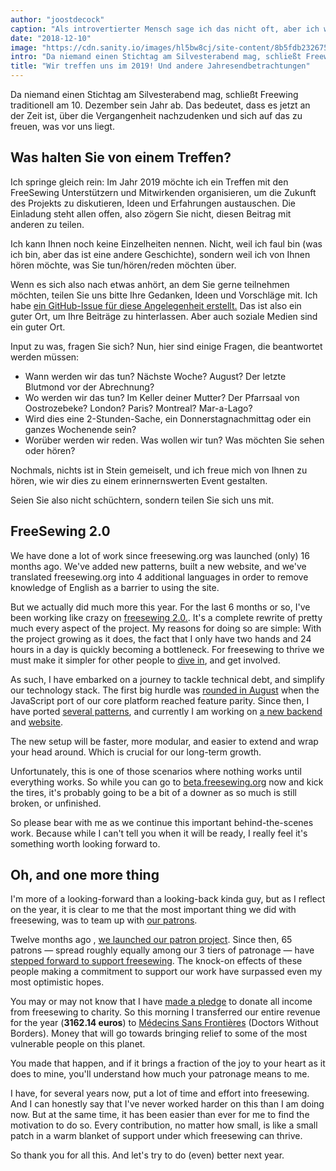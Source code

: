 ```yaml
---
author: "joostdecock"
caption: "Als introvertierter Mensch sage ich das nicht oft, aber ich würde Sie eigentlich gerne kennenlernen."
date: "2018-12-10"
image: "https://cdn.sanity.io/images/hl5bw8cj/site-content/8b5fdb232675b32c7c08b59ffc57e9b9da31f02f-1920x1078.jpg"
intro: "Da niemand einen Stichtag am Silvesterabend mag, schließt Freewing traditionell am 10. Dezember sein Jahr ab. Das bedeutet, dass es jetzt an der Zeit ist, über die Vergangenheit nachzudenken und sich auf das zu freuen, was vor uns liegt."
title: "Wir treffen uns im 2019! Und andere Jahresendbetrachtungen"
---
```



Da niemand einen Stichtag am Silvesterabend mag, schließt Freewing traditionell am 10. Dezember sein Jahr ab. Das bedeutet, dass es jetzt an der Zeit ist, über die Vergangenheit nachzudenken und sich auf das zu freuen, was vor uns liegt.

## Was halten Sie von einem Treffen?

Ich springe gleich rein: Im Jahr 2019 möchte ich ein Treffen mit den FreeSewing Unterstützern und Mitwirkenden organisieren, um die Zukunft des Projekts zu diskutieren, Ideen und Erfahrungen austauschen. Die Einladung steht allen offen, also zögern Sie nicht, diesen Beitrag mit anderen zu teilen.

Ich kann Ihnen noch keine Einzelheiten nennen. Nicht, weil ich faul bin (was ich bin, aber das ist eine andere Geschichte), sondern weil ich von Ihnen hören möchte, was Sie tun/hören/reden möchten über.

Wenn es sich also nach etwas anhört, an dem Sie gerne teilnehmen möchten, teilen Sie uns bitte Ihre Gedanken, Ideen und Vorschläge mit. Ich habe [ein GitHub-Issue für diese Angelegenheit erstellt.](https://github.com/freesewing/meetup/issues/1) Das ist also ein guter Ort, um Ihre Beiträge zu hinterlassen. Aber auch soziale Medien sind ein guter Ort.

Input zu was, fragen Sie sich? Nun, hier sind einige Fragen, die beantwortet werden müssen:

 - Wann werden wir das tun? Nächste Woche? August? Der letzte Blutmond vor der Abrechnung?
 - Wo werden wir das tun? Im Keller deiner Mutter? Der Pfarrsaal von Oostrozebeke? London? Paris? Montreal? Mar-a-Lago?
 - Wird dies eine 2-Stunden-Sache, ein Donnerstagnachmittag oder ein ganzes Wochenende sein?
 - Worüber werden wir reden. Was wollen wir tun? Was möchten Sie sehen oder hören?


Nochmals, nichts ist in Stein gemeiselt, und ich freue mich von Ihnen zu hören, wie wir dies zu einem erinnernswerten Event gestalten.

Seien Sie also nicht schüchtern, sondern teilen Sie sich uns mit.

## FreeSewing 2.0

We have done a lot of work since freesewing.org was launched (only) 16 months ago. We've added new patterns,  built a new website, and we've translated freesewing.org into 4 additional languages in order to remove knowledge of English as a barrier to using the site.

But we actually did much more this year. For the last 6 months or so, I've been working like crazy on [freesewing 2.0.](https://github.com/freesewing/freesewing). It's a complete rewrite of pretty much every aspect of the project. My reasons for doing so are simple: With the project growing as it does, the fact that I only have two hands and 24 hours in a day is quickly becoming a bottleneck. For freesewing to thrive we must make it simpler for other people to [dive in](https://developer.freesewing.org), and get involved.

As such, I have embarked on a journey to tackle technical debt, and simplify our technology stack. The first big hurdle was [rounded in August](/blog/announcing-freesewing-library) when the JavaScript port of our core platform reached feature parity. Since then, I have ported [several patterns](https://github.com/freesewing/patterns), and currently I am working on [a new backend](https://github.com/freesewing/backend) and [website](https://github.com/freesewing/website).

The new setup will be faster, more modular, and easier to extend and wrap your head around. Which is crucial for our long-term growth.

Unfortunately, this is one of those scenarios where nothing works until everything works. So while you can go to [beta.freesewing.org](https://beta.freesewing.org) now and kick the tires, it's probably going to be a bit of a downer as so much is still broken, or unfinished.

So please bear with me as we continue this important behind-the-scenes work. Because while I can't tell you when it will be ready, I really feel it's something worth looking forward to.

## Oh, and one more thing

I'm more of a looking-forward than a looking-back kinda guy, but as I reflect on the year, it is clear to me that the most important thing we did with freesewing, was to team up with [our patrons](/community/who/patrons).

Twelve months ago , [we launched our patron project](/blog/calling-all-patrons). Since then, 65 patrons — spread roughly equally among our 3 tiers of patronage — have [stepped forward to support freesewing](/patrons/join). The knock-on effects of these people making a commitment to support our work have surpassed even my most optimistic hopes.

You may or may not know that I have [made a pledge](/docs/various/pledge) to donate all income from freesewing to charity. So this morning I transferred our entire revenue for the year (**3162.14 euros**) to [Médecins Sans Frontières](https://www.msf.org/) (Doctors Without Borders). Money that will go towards bringing relief to some of the most vulnerable people on this planet.

You made that happen, and if it brings a fraction of the joy to your heart as it does to mine, you'll understand how much your patronage means to me.

I have, for several years now, put a lot of time and effort into freesewing. And I can honestly say that I've never worked harder on this than I am doing now. But at the same time, it has been easier than ever for me to find the motivation to do so. Every contribution, no matter how small, is like a small patch in a warm blanket of support under which freesewing can thrive.

So thank you for all this. And let's try to do (even) better next year.


